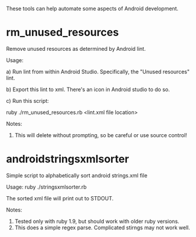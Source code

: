 These tools can help automate some aspects of Android development.

rm_unused_resources
=======================

Remove unused resources as determined by Android lint.


Usage:

a) Run lint from within Android Studio.  Specifically, the "Unused resources" lint.

b) Export this lint to xml.  There's an icon in Android studio to do so.

c) Run this script:

ruby ./rm_unused_resources.rb <lint.xml file location>  <root of your Android Studio project>


Notes: 
1) This will delete without prompting, so be careful or use source control!


androidstringsxmlsorter
=======================

Simple script to alphabetically sort android strings.xml file


Usage:
ruby ./stringsxmlsorter.rb <path to strings.xml file>

The sorted xml file will print out to STDOUT.


Notes: 
1) Tested only with ruby 1.9, but should work with older
ruby versions. 
2) This does a simple regex parse.  Complicated stirngs may
not work well.
